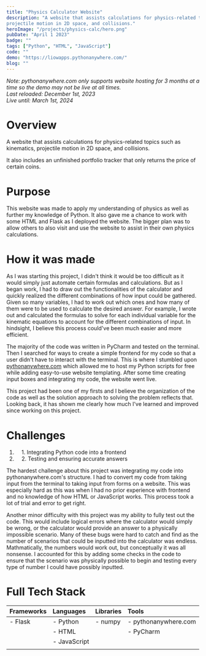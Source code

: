 ```yaml
---
title: "Physics Calculator Website"
description: "A website that assists calculations for physics-related topics such as kinematics, 
projectile motion in 2D space, and collisions."
heroImage: "/projects/physics-calc/hero.png"
pubDate: "April 1 2023"
badge: ""
tags: ["Python", "HTML", "JavaScript"]
code: ""
demo: "https://liowapps.pythonanywhere.com/"
blog: ""
---
```


_Note: pythonanywhere.com only supports website hosting for 3 months at a time so the
demo may not be live at all times._  
_Last reloaded: December 1st, 2023_  
_Live until: March 1st, 2024_  

# Overview #
A website that assists calculations for physics-related topics such as kinematics, 
projectile motion in 2D space, and collisions. 

It also includes an unfinished portfolio tracker that only returns the price of certain coins. 

# Purpose #
This website was made to apply my understanding of physics as well as further my
knowledge of Python. It also gave me a chance to work with some HTML and Flask as I
deployed the website. The bigger plan was to allow others to also visit and use the 
website to assist in their own physics calculations.

# How it was made #
As I was starting this project, I didn't think it would be too difficult as it
would simply just automate certain formulas and calculations. But as I began work,
I had to draw out the functionalities of the calculator and quickly realized the 
different combinations of how input could be gathered. Given so many variables, I
had to work out which ones and how many of them were to be used to calculate the 
desired answer. For example, I wrote out and calculated the formulas to solve for each
individual variable for the kinematic equations to account for the different combinations
of input. In hindsight, I believe this process could've been much easier and more efficient.

The majority of the code was written in PyCharm and tested on the terminal. Then I searched 
for ways to create a simple frontend for my code so that a user didn't have to interact with 
the terminal. This is where I stumbled upon 
<a target="_blank" href="https://www.pythonanywhere.com/">pythonanywhere.com</a> which allowed
me to host my Python scripts for free while adding easy-to-use website templating. After some
time creating input boxes and integrating my code, the website went live.

This project had been one of my firsts and I believe the organization of the code as well as 
the solution approach to solving the problem reflects that. Looking back, it has shown me 
clearly how much I've learned and improved since working on this project.

# Challenges #
1. &nbsp;&nbsp;&nbsp;&nbsp;1\. Integrating Python code into a frontend
2. &nbsp;&nbsp;&nbsp;&nbsp;2\. Testing and ensuring accurate answers

The hardest challenge about this project was integrating my code into pythonanywhere.com's
structure. I had to convert my code from taking input from the terminal to taking input
from forms on a website. This was especially hard as this was when I had no prior experience
with frontend and no knowledge of how HTML or JavaScript works. This process took a lot of trial
and error to get right.

Another minor difficulty with this project was my ability to fully test out the code. This would
include logical errors where the calculator would simply be wrong, or the calculator would
provide an answer to a physically impossible scenario. Many of these bugs were hard to catch and
find as the number of scenarios that could be inputted into the calculator was endless. Mathmatically, 
the numbers would work out, but conceptually it was all nonsense. I accounted for this by adding 
some checks in the code to ensure that the scenario was physically possible to begin and testing 
every type of number I could have possibly inputted.

# Full Tech Stack #  
| Frameworks | Languages    | Libraries | Tools                |
| :--------- | :----------- | :-------- | :------------------- |
| - Flask    | - Python     | - numpy   | - pythonanywhere.com |
|            | - HTML       |           | - PyCharm            |
|            | - JavaScript |           |                      |
|            |              |           |                      |
